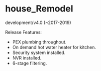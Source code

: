 # house_Remodel

development/v4.0 (~2017-2019)

Release Features:

- PEX plumbing throughout.
- On demand hot water heater for kitchen.
- Security system installed.
- NVR installed.
- 6-stage filtering.
